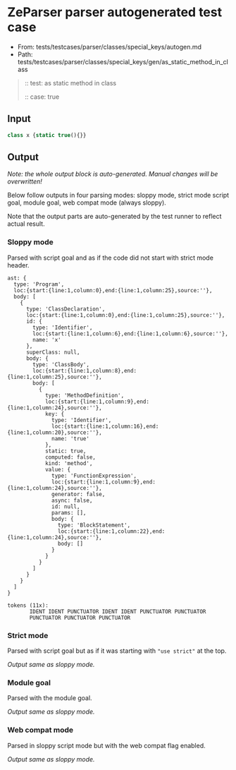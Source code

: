 # ZeParser parser autogenerated test case

- From: tests/testcases/parser/classes/special_keys/autogen.md
- Path: tests/testcases/parser/classes/special_keys/gen/as_static_method_in_class

> :: test: as static method in class
>
> :: case: true

## Input


`````js
class x {static true(){}}
`````

## Output

_Note: the whole output block is auto-generated. Manual changes will be overwritten!_

Below follow outputs in four parsing modes: sloppy mode, strict mode script goal, module goal, web compat mode (always sloppy).

Note that the output parts are auto-generated by the test runner to reflect actual result.

### Sloppy mode

Parsed with script goal and as if the code did not start with strict mode header.

`````
ast: {
  type: 'Program',
  loc:{start:{line:1,column:0},end:{line:1,column:25},source:''},
  body: [
    {
      type: 'ClassDeclaration',
      loc:{start:{line:1,column:0},end:{line:1,column:25},source:''},
      id: {
        type: 'Identifier',
        loc:{start:{line:1,column:6},end:{line:1,column:6},source:''},
        name: 'x'
      },
      superClass: null,
      body: {
        type: 'ClassBody',
        loc:{start:{line:1,column:8},end:{line:1,column:25},source:''},
        body: [
          {
            type: 'MethodDefinition',
            loc:{start:{line:1,column:9},end:{line:1,column:24},source:''},
            key: {
              type: 'Identifier',
              loc:{start:{line:1,column:16},end:{line:1,column:20},source:''},
              name: 'true'
            },
            static: true,
            computed: false,
            kind: 'method',
            value: {
              type: 'FunctionExpression',
              loc:{start:{line:1,column:9},end:{line:1,column:24},source:''},
              generator: false,
              async: false,
              id: null,
              params: [],
              body: {
                type: 'BlockStatement',
                loc:{start:{line:1,column:22},end:{line:1,column:24},source:''},
                body: []
              }
            }
          }
        ]
      }
    }
  ]
}

tokens (11x):
       IDENT IDENT PUNCTUATOR IDENT IDENT PUNCTUATOR PUNCTUATOR
       PUNCTUATOR PUNCTUATOR PUNCTUATOR
`````

### Strict mode

Parsed with script goal but as if it was starting with `"use strict"` at the top.

_Output same as sloppy mode._

### Module goal

Parsed with the module goal.

_Output same as sloppy mode._

### Web compat mode

Parsed in sloppy script mode but with the web compat flag enabled.

_Output same as sloppy mode._
